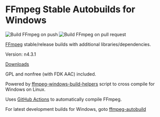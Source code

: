 # FFmpeg Stable Autobuilds for Windows

![Build FFmpeg on push](https://github.com/AnimMouse/ffmpeg-stable-autobuild/workflows/Build%20FFmpeg%20on%20push/badge.svg)
![Build FFmpeg on pull request](https://github.com/AnimMouse/ffmpeg-stable-autobuild/workflows/Build%20FFmpeg%20on%20pull%20request/badge.svg)

[FFmpeg](https://ffmpeg.org/) stable/release builds with additional libraries/dependencies.

Version: n4.3.1

[Downloads](https://github.com/AnimMouse/ffmpeg-autobuild/releases)

GPL and nonfree (with FDK AAC) included.

Powered by [ffmpeg-windows-build-helpers](https://github.com/rdp/ffmpeg-windows-build-helpers) script to cross compile for Windows on Linux.

Uses [GitHub Actions](https://github.com/features/actions) to automatically compile FFmpeg.

For latest development builds for Windows, goto [ffmpeg-autobuild](https://github.com/AnimMouse/ffmpeg-autobuild)